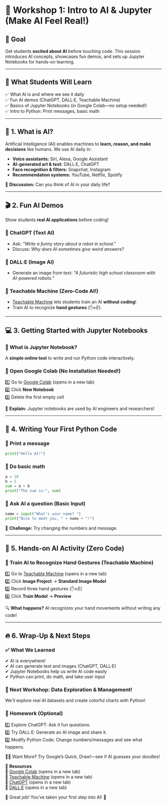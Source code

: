 
# 🚀 Workshop 1: Intro to AI & Jupyter (Make AI Feel Real!)

## 🎯 Goal  
Get students **excited about AI** before touching code. This session introduces AI concepts, showcases fun demos, and sets up Jupyter Notebooks for hands-on learning.

---

## 📌 What Students Will Learn  
✅ What AI is and where we see it daily  
✅ Fun AI demos (ChatGPT, DALL·E, Teachable Machine)  
✅ Basics of Jupyter Notebooks (in Google Colab—no setup needed!)  
✅ Intro to Python: Print messages, basic math  

---

## 📖 1. What is AI?  
Artificial Intelligence (AI) enables machines to **learn, reason, and make decisions** like humans. We use AI daily in:  

- **Voice assistants:** Siri, Alexa, Google Assistant  
- **AI-generated art & text:** DALL·E, ChatGPT  
- **Face recognition & filters:** Snapchat, Instagram  
- **Recommendation systems:** YouTube, Netflix, Spotify  

🤔 **Discussion:** Can you think of AI in your daily life?  

---

## 🎬 2. Fun AI Demos  
Show students **real AI applications** before coding!  

### 🔹 **ChatGPT (Text AI)**
- Ask: *"Write a funny story about a robot in school."*  
- Discuss: *Why does AI sometimes give weird answers?*  

### 🔹 **DALL·E (Image AI)**
- Generate an image from text: *"A futuristic high school classroom with AI-powered robots."*  

### 🔹 **Teachable Machine (Zero-Code AI!)**
- [Teachable Machine](https://teachablemachine.withgoogle.com/) lets students train an AI **without coding**!  
- Train AI to recognize **hand gestures** (✋✊✌️).  

---

## 💻 3. Getting Started with Jupyter Notebooks  
### 🔹 What is Jupyter Notebook?  
A **simple online tool** to write and run Python code interactively.  

### 🔹 Open Google Colab (No Installation Needed!)  
1️⃣ Go to [Google Colab](https://colab.research.google.com/) (opens in a new tab)  
2️⃣ Click **New Notebook**  
3️⃣ Delete the first empty cell  

📌 **Explain:** Jupyter notebooks are used by AI engineers and researchers!  

---

## 🐍 4. Writing Your First Python Code  
### 🔹 Print a message  
```python
print("Hello AI!")
```

### 🔹 Do basic math  
```python
a = 10  
b = 5  
sum = a + b  
print("The sum is:", sum)
```

### 🔹 Ask AI a question (Basic Input)  
```python
name = input("What's your name? ")  
print("Nice to meet you, " + name + "!")
```

🚀 **Challenge:** Try changing the numbers and message.

---

## 🎨 5. Hands-on AI Activity (Zero Code)  
### 🔹 Train AI to Recognize Hand Gestures (Teachable Machine)  
1️⃣ Go to [Teachable Machine](https://teachablemachine.withgoogle.com/) (opens in a new tab)  
2️⃣ Click **Image Project** → **Standard Image Model**  
3️⃣ Record three hand gestures (✋✊✌️)  
4️⃣ Click **Train Model** → **Preview**

🔍 **What happens?** AI recognizes your hand movements without writing any code!

---

## 🔥 6. Wrap-Up & Next Steps  
### ✅ What We Learned
✔ AI is everywhere!  
✔ AI can generate text and images (ChatGPT, DALL·E)  
✔ Jupyter Notebooks help us write AI code easily  
✔ Python can print, do math, and take user input

### 🚀 Next Workshop: Data Exploration & Management!  
We'll explore real AI datasets and create colorful charts with Python!

### 📝 Homework (Optional)
1️⃣ Explore ChatGPT: Ask it fun questions.  
2️⃣ Try DALL·E: Generate an AI image and share it.  
3️⃣ Modify Python Code: Change numbers/messages and see what happens.

👩‍💻 Want More? Try Google’s Quick, Draw!—see if AI guesses your doodles!

🔗 **Resources**  
📌 [Google Colab](https://colab.research.google.com/) (opens in a new tab)  
📌 [Teachable Machine](https://teachablemachine.withgoogle.com/) (opens in a new tab)  
📌 [ChatGPT](https://chat.openai.com/) (opens in a new tab)  
📌 [DALL·E](https://openai.com/dall-e) (opens in a new tab)

🎉 Great job! You’ve taken your first step into AI! 🚀
